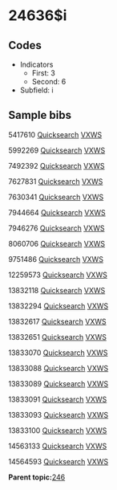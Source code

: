 # 24636$i

## Codes

-   Indicators
    -   First: 3
    -   Second: 6
-   Subfield: i

## Sample bibs

5417610 [Quicksearch](https://search.library.yale.edu/catalog/5417610) [VXWS](http://prodorbis.library.yale.edu:7014/vxws/GetHoldingsService?bibId=5417610)

5992269 [Quicksearch](https://search.library.yale.edu/catalog/5992269) [VXWS](http://prodorbis.library.yale.edu:7014/vxws/GetHoldingsService?bibId=5992269)

7492392 [Quicksearch](https://search.library.yale.edu/catalog/7492392) [VXWS](http://prodorbis.library.yale.edu:7014/vxws/GetHoldingsService?bibId=7492392)

7627831 [Quicksearch](https://search.library.yale.edu/catalog/7627831) [VXWS](http://prodorbis.library.yale.edu:7014/vxws/GetHoldingsService?bibId=7627831)

7630341 [Quicksearch](https://search.library.yale.edu/catalog/7630341) [VXWS](http://prodorbis.library.yale.edu:7014/vxws/GetHoldingsService?bibId=7630341)

7944664 [Quicksearch](https://search.library.yale.edu/catalog/7944664) [VXWS](http://prodorbis.library.yale.edu:7014/vxws/GetHoldingsService?bibId=7944664)

7946276 [Quicksearch](https://search.library.yale.edu/catalog/7946276) [VXWS](http://prodorbis.library.yale.edu:7014/vxws/GetHoldingsService?bibId=7946276)

8060706 [Quicksearch](https://search.library.yale.edu/catalog/8060706) [VXWS](http://prodorbis.library.yale.edu:7014/vxws/GetHoldingsService?bibId=8060706)

9751486 [Quicksearch](https://search.library.yale.edu/catalog/9751486) [VXWS](http://prodorbis.library.yale.edu:7014/vxws/GetHoldingsService?bibId=9751486)

12259573 [Quicksearch](https://search.library.yale.edu/catalog/12259573) [VXWS](http://prodorbis.library.yale.edu:7014/vxws/GetHoldingsService?bibId=12259573)

13832118 [Quicksearch](https://search.library.yale.edu/catalog/13832118) [VXWS](http://prodorbis.library.yale.edu:7014/vxws/GetHoldingsService?bibId=13832118)

13832294 [Quicksearch](https://search.library.yale.edu/catalog/13832294) [VXWS](http://prodorbis.library.yale.edu:7014/vxws/GetHoldingsService?bibId=13832294)

13832617 [Quicksearch](https://search.library.yale.edu/catalog/13832617) [VXWS](http://prodorbis.library.yale.edu:7014/vxws/GetHoldingsService?bibId=13832617)

13832651 [Quicksearch](https://search.library.yale.edu/catalog/13832651) [VXWS](http://prodorbis.library.yale.edu:7014/vxws/GetHoldingsService?bibId=13832651)

13833070 [Quicksearch](https://search.library.yale.edu/catalog/13833070) [VXWS](http://prodorbis.library.yale.edu:7014/vxws/GetHoldingsService?bibId=13833070)

13833088 [Quicksearch](https://search.library.yale.edu/catalog/13833088) [VXWS](http://prodorbis.library.yale.edu:7014/vxws/GetHoldingsService?bibId=13833088)

13833089 [Quicksearch](https://search.library.yale.edu/catalog/13833089) [VXWS](http://prodorbis.library.yale.edu:7014/vxws/GetHoldingsService?bibId=13833089)

13833091 [Quicksearch](https://search.library.yale.edu/catalog/13833091) [VXWS](http://prodorbis.library.yale.edu:7014/vxws/GetHoldingsService?bibId=13833091)

13833093 [Quicksearch](https://search.library.yale.edu/catalog/13833093) [VXWS](http://prodorbis.library.yale.edu:7014/vxws/GetHoldingsService?bibId=13833093)

13833100 [Quicksearch](https://search.library.yale.edu/catalog/13833100) [VXWS](http://prodorbis.library.yale.edu:7014/vxws/GetHoldingsService?bibId=13833100)

14563133 [Quicksearch](https://search.library.yale.edu/catalog/14563133) [VXWS](http://prodorbis.library.yale.edu:7014/vxws/GetHoldingsService?bibId=14563133)

14564593 [Quicksearch](https://search.library.yale.edu/catalog/14564593) [VXWS](http://prodorbis.library.yale.edu:7014/vxws/GetHoldingsService?bibId=14564593)

**Parent topic:**[246](../../tags/246/246.md)

